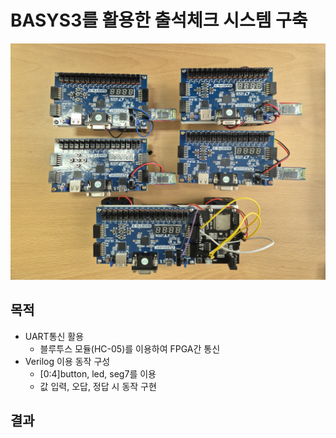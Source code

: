 # BASYS3를 활용한 출석체크 시스템 구축

![완성본](pic1.jpg)

## 목적
- UART통신 활용
    - 블루투스 모듈(HC-05)를 이용하여 FPGA간 통신
- Verilog 이용 동작 구성
    - [0:4]button, led, seg7를 이용
    - 값 입력, 오답, 정답 시 동작 구현

## 결과
